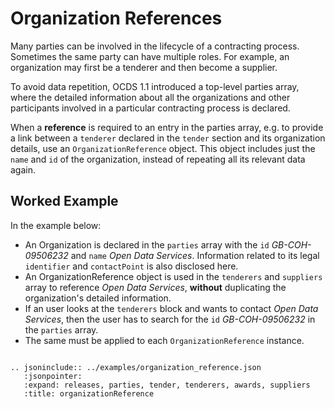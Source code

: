 # Organization References

Many parties can be involved in the lifecycle of a contracting process. 
Sometimes the same party can have multiple roles. For example, an organization may first be a tenderer and then become a supplier.

To avoid data repetition, OCDS 1.1 introduced a top-level parties array, where the detailed information about all 
the organizations and other participants involved in a particular contracting process is declared.

When a **reference** is required to an entry in the parties array, e.g. to provide a link between a 
`tenderer` declared in the `tender` section and its organization details, use an `OrganizationReference` object.
This object includes just the `name` and `id` of the organization, instead of repeating all its relevant data again.

## Worked Example

In the example below:

* An Organization is declared in the `parties` array with the `id` *GB-COH-09506232* and `name` *Open Data Services*. 
Information related to its legal `identifier` and `contactPoint` is also disclosed here.
* An OrganizationReference object is used in the `tenderers` and `suppliers` array to reference *Open Data Services*, 
**without** duplicating the organization's detailed information.
* If an user looks at the `tenderers` block and wants to contact *Open Data Services*, then the user has to search for
the `id` *GB-COH-09506232* in the `parties` array.
* The same must be applied to each `OrganizationReference` instance. 


```eval_rst

.. jsoninclude:: ../examples/organization_reference.json
   :jsonpointer: 
   :expand: releases, parties, tender, tenderers, awards, suppliers
   :title: organizationReference

```